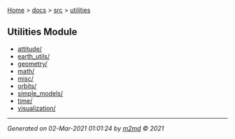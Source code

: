 [Home](../../index.md) > [docs](../../docs_index.md) > [src](../src_index.md) > [utilities](utilities_index.md)  

## Utilities Module

- [attitude/](attitude/attitude_index.md)
- [earth_utils/](earth_utils/earth_utils_index.md)
- [geometry/](geometry/geometry_index.md)
- [math/](math/math_index.md)
- [misc/](misc/misc_index.md)
- [orbits/](orbits/orbits_index.md)
- [simple_models/](simple_models/simple_models_index.md)
- [time/](time/time_index.md)
- [visualization/](visualization/visualization_index.md)

***

*Generated on 02-Mar-2021 01:01:24 by [m2md](https://github.com/crgnam-research/m2md) © 2021*